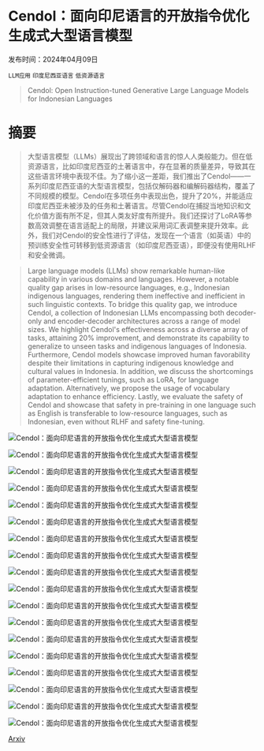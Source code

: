 # Cendol：面向印尼语言的开放指令优化生成式大型语言模型

发布时间：2024年04月09日

`LLM应用` `印度尼西亚语言` `低资源语言`

> Cendol: Open Instruction-tuned Generative Large Language Models for Indonesian Languages

# 摘要

> 大型语言模型（LLMs）展现出了跨领域和语言的惊人人类般能力。但在低资源语言，比如印度尼西亚的土著语言中，存在显著的质量差异，导致其在这些语言环境中表现不佳。为了缩小这一差距，我们推出了Cendol——一系列印度尼西亚语的大型语言模型，包括仅解码器和编解码器结构，覆盖了不同规模的模型。Cendol在多项任务中表现出色，提升了20%，并能适应印度尼西亚未被涉及的任务和土著语言。尽管Cendol在捕捉当地知识和文化价值方面有所不足，但其人类友好度有所提升。我们还探讨了LoRA等参数高效调整在语言适配上的局限，并建议采用词汇表调整来提升效率。此外，我们对Cendol的安全性进行了评估，发现在一个语言（如英语）中的预训练安全性可转移到低资源语言（如印度尼西亚语），即便没有使用RLHF和安全微调。

> Large language models (LLMs) show remarkable human-like capability in various domains and languages. However, a notable quality gap arises in low-resource languages, e.g., Indonesian indigenous languages, rendering them ineffective and inefficient in such linguistic contexts. To bridge this quality gap, we introduce Cendol, a collection of Indonesian LLMs encompassing both decoder-only and encoder-decoder architectures across a range of model sizes. We highlight Cendol's effectiveness across a diverse array of tasks, attaining 20% improvement, and demonstrate its capability to generalize to unseen tasks and indigenous languages of Indonesia. Furthermore, Cendol models showcase improved human favorability despite their limitations in capturing indigenous knowledge and cultural values in Indonesia. In addition, we discuss the shortcomings of parameter-efficient tunings, such as LoRA, for language adaptation. Alternatively, we propose the usage of vocabulary adaptation to enhance efficiency. Lastly, we evaluate the safety of Cendol and showcase that safety in pre-training in one language such as English is transferable to low-resource languages, such as Indonesian, even without RLHF and safety fine-tuning.

![Cendol：面向印尼语言的开放指令优化生成式大型语言模型](../../../paper_images/2404.06138/x1.png)

![Cendol：面向印尼语言的开放指令优化生成式大型语言模型](../../../paper_images/2404.06138/x2.png)

![Cendol：面向印尼语言的开放指令优化生成式大型语言模型](../../../paper_images/2404.06138/x3.png)

![Cendol：面向印尼语言的开放指令优化生成式大型语言模型](../../../paper_images/2404.06138/x4.png)

![Cendol：面向印尼语言的开放指令优化生成式大型语言模型](../../../paper_images/2404.06138/x5.png)

![Cendol：面向印尼语言的开放指令优化生成式大型语言模型](../../../paper_images/2404.06138/x6.png)

![Cendol：面向印尼语言的开放指令优化生成式大型语言模型](../../../paper_images/2404.06138/x7.png)

![Cendol：面向印尼语言的开放指令优化生成式大型语言模型](../../../paper_images/2404.06138/x8.png)

![Cendol：面向印尼语言的开放指令优化生成式大型语言模型](../../../paper_images/2404.06138/x9.png)

![Cendol：面向印尼语言的开放指令优化生成式大型语言模型](../../../paper_images/2404.06138/x10.png)

![Cendol：面向印尼语言的开放指令优化生成式大型语言模型](../../../paper_images/2404.06138/x11.png)

![Cendol：面向印尼语言的开放指令优化生成式大型语言模型](../../../paper_images/2404.06138/x12.png)

![Cendol：面向印尼语言的开放指令优化生成式大型语言模型](../../../paper_images/2404.06138/x13.png)

![Cendol：面向印尼语言的开放指令优化生成式大型语言模型](../../../paper_images/2404.06138/x14.png)

![Cendol：面向印尼语言的开放指令优化生成式大型语言模型](../../../paper_images/2404.06138/x15.png)

![Cendol：面向印尼语言的开放指令优化生成式大型语言模型](../../../paper_images/2404.06138/x16.png)

![Cendol：面向印尼语言的开放指令优化生成式大型语言模型](../../../paper_images/2404.06138/annot_guideline.png)

![Cendol：面向印尼语言的开放指令优化生成式大型语言模型](../../../paper_images/2404.06138/x17.png)

[Arxiv](https://arxiv.org/abs/2404.06138)